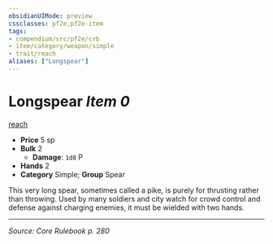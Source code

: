 ```yaml
---
obsidianUIMode: preview
cssclasses: pf2e,pf2e-item
tags:
- compendium/src/pf2e/crb
- item/category/weapon/simple
- trait/reach
aliases: ["Longspear"]
---
```

# Longspear *Item 0*  
[reach](rules/traits/reach.md "Reach Weapon Trait")  

- **Price** 5 sp
- **Bulk** 2
  - **Damage**: `1d8` P
- **Hands** 2
- **Category** Simple; **Group** Spear 

This very long spear, sometimes called a pike, is purely for thrusting rather than throwing. Used by many soldiers and city watch for crowd control and defense against charging enemies, it must be wielded with two hands.


---
*Source: Core Rulebook p. 280*